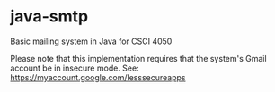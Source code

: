 # java-smtp
Basic mailing system in Java for CSCI 4050

Please note that this implementation requires that the system's Gmail account be in insecure mode. 
See: https://myaccount.google.com/lesssecureapps 
